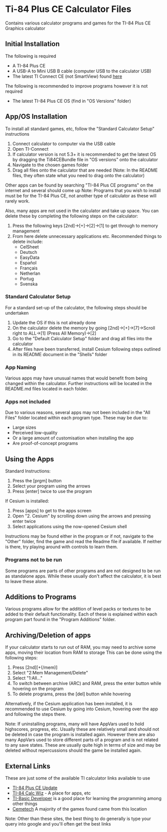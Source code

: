 # Ti-84 Plus CE Calculator Files

Contains various calculator programs and games for the TI-84 Plus CE Graphics calculator

## Initial Installation
The following is required
* A TI-84 Plus CE
* A USB-A to Mini USB B cable (computer USB to the calculator USB)
* The latest TI Connect CE (not SmartView) found [here](https://education.ti.com/en/software/update/84-ce-software-update)

The following is recommended to improve programs however it is not required
* The latest TI-84 Plus CE OS (find in "OS Versions" folder)

## App/OS Installation
To install all standard games, etc, follow the "Standard Calculator Setup" instructions
1. Connect calculator to computer via the USB cable
2. Open TI-Connect
3. If calculator version is not 5.3+ it is recommended to get the latest OS by dragging the Ti84CEBundle file in "OS versions" onto the calculator
4. Navigate to the chosen games folder
5. Drag all files onto the calculator that are needed (Note: In the README files, they often state what you need to drag onto the calculator)

Other apps can be found by searching "TI-84 Plus CE programs" on the internet and several should come up
Note: Programs that you wish to install must be for the TI-84 Plus CE, not another type of calculator as these will rarely work.

Also, many apps are not used in the calculator and take up space. You can delete these by completing the following steps on the calculator:
1. Press the following keys \[2nd]→\[+]→\[2]→\[1] to get through to memory management
2. From here delete unnecessary applications etc. Recommended things to delete include:
   * CelSheet
   * Deutsch
   * EasyData
   * Español
   * Français
   * Netherlan
   * Portug
   * Svenska

### Standard Calculator Setup
For a standard set-up of the calculator, the following steps should be undertaken
1. Update the OS if this is not already done
2. On the calculator delete the memory by going \[2nd]→\[+]→\[7]→Scroll right to ALL→\[1] (Press All Memory)→\[2]
3. Go to the "Default Calculator Setup" folder and drag all files into the calculator
4. After files have been transferred, install Cesium following steps outlined in its README document in the "Shells" folder

### App Naming
Various apps may have unusual names that would benefit from being changed within the calculator. Further instructions will be located in the README.md files located in each folder.

### Apps not included
Due to various reasons, several apps may not been included in the "All Files" folder located within each program type. These may be due to:
* Large sizes
* Perceived low-quality
* Or a large amount of customisation when installing the app
* Are proof-of-concept programs

## Using the Apps
Standard Instructions:
1. Press the \[prgm] button
2. Select your program using the arrows
3. Press \[enter] twice to use the program

If Cesium is installed:
1. Press \[apps] to get to the apps screen
2. Open "2. Cesium" by scrolling down using the arrows and pressing enter twice
3. Select applications using the now-opened Cesium shell

Instructions may be found either in the program or if not, navigate to the "Other" folder, find the game and read the Readme file if available. If neither is there, try playing around with controls to learn them.

### Programs not to be run
Some programs are parts of other programs and are not designed to be run as standalone apps. While these usually don't affect the calculator, it is best to leave these alone.

## Additions to Programs
Various programs allow for the addition of level packs or textures to be added to their default functionality. Each of these is explained within each program part found in the "Program Additions" folder.

## Archiving/Deletion of apps
If your calculator starts to run out of RAM, you may need to archive some apps, moving their location from RAM to storage
This can be done using the following steps:
1. Press \[2nd]\[+(/mem)]
2. Select "2:Mem Management/Delete"
3. Select "1:All..."
4. To switch between archive (ARC) and RAM, press the enter button while hovering on the program
5. To delete programs, press the \[del] button while hovering

Alternatively, if the Cesium application has been installed, it is recommended to use Cesium by going into Cesium, hovering over the app and following the steps there.

Note: If uninstalling programs, many will have AppVars used to hold highscores, progress, etc. Usually these are relatively small and should not be deleted in case the program is installed again. However there are also many AppVars used to store different parts of a program and is not related to any save states. These are usually quite high in terms of size and may be deleted without repercussions should the game be installed again.

## External Links
These are just some of the available TI calculator links available to use
* [TI-84 Plus CE Update](https://education.ti.com/en/software/update/84-ce-software-update)
* [TI-84 Calc Wiz](https://www.ti84calcwiz.com/) - A place for apps, etc
* [TI-Basic Developer](http://tibasicdev.wikidot.com) is a good place for learning the programming among other things
* [Cemetech](https://www.cemetech.net/programs/84pce/asm/games/) A majority of the games found came from this location

Note: Other than these sites, the best thing to do generally is type your query into google and you'll often get the best links